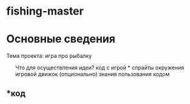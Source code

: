 # fishing-master
<h1> Основные сведения </h1>
<p>Тема проекта: игра про рыбалку </p>
<ol>Что для осуществления идеи?
  <il> код с игрой *</il>
  <il> спрайты окружения </il>  
  <il> игровой движок (опционально)</il>
  <il> знания пользования кодом</il>  
</ol>
<h2>*код</h2>
